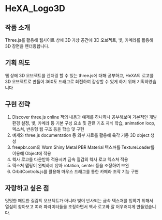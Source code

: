 # HeXA_Logo3D

## 작품 소개
Three.js를 활용해 웹사이트 상에 3D 가상 공간에 3D 오브젝트, 빛, 카메라를 활용해 3D 장면을 렌더링합니다.

## 기획 의도
웹 상에 3D 오브젝트를 렌더링 할 수 있는 three.js에 대해 공부하고, HeXA의 로고를 3D 오브젝트로 만들어 360도 드래그로 회전하여 감상할 수 있게 하기 위해 기획하였습니다
## 구현 전략
1. Discover three.js online 책의 내용과 예제를 하나하나 공부해보며 기본적인 개발 환경 설정, 빛, 카메라 등 기본 구성 요소 및 관련 기초 지식 학습, animation loop, 텍스쳐, 반응형 웹 구조 등을 학습 및 구현
2. 예제와 three.js documentation 등 외부 자료를 활용해 육각 기둥 3D object 생성
3. freepbr.com의 Worn Shiny Metal PBR Material 텍스쳐를 TextureLoader를 이용해 Object에 적용
4. 헥사 로고를 다운받아 적용시켜 금속 질감의 헥사 로고 텍스쳐 적용
5. 텍스쳐 맵핑이 완벽하지 않아 rotation, center 등을 조정하여 보완
6. OrbitControls.js를 활용해 마우스 드래그를 통한 카메라 조작 기능 구현
## 자랑하고 싶은 점
밋밋한 매트한 질감의 오브젝트가 아니라 빛이 반사되는 금속 텍스쳐를 입히기 위해서 열심히 찾아보고 여러 파라미터들을 조정하면서 헥사 로고와 잘 어우러지게 만들었습니다.

